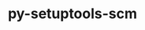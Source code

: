 ---
title: "py-setuptools-scm"
layout: cache
categories: [package, develop-2024-05-12]
meta: {"versions": ["8.0.4"], "compilers": ["apple-clang@=15.0.0", "cce@=15.0.1", "gcc@=10.2.1", "gcc@=11.1.0", "gcc@=11.4.0", "gcc@=7.3.1", "gcc@=7.5.0", "gcc@=9.4.0", "oneapi@=2024.0.0"], "oss": ["amzn2", "centos7", "rhel8", "ubuntu18.04", "ubuntu20.04", "ubuntu22.04", "ventura"], "platforms": ["darwin", "linux"], "targets": ["aarch64", "neoverse_n1", "neoverse_v1", "neoverse_v2", "ppc64le", "x86_64_v3", "zen4"], "stacks": ["aws-isc", "aws-isc-aarch64", "data-vis-sdk", "developer-tools", "developer-tools-manylinux2014", "e4s", "e4s-cray-rhel", "e4s-neoverse-v2", "e4s-neoverse_v1", "e4s-oneapi", "e4s-power", "e4s-rocm-external", "ml-darwin-aarch64-mps", "ml-linux-x86_64-cpu", "ml-linux-x86_64-cuda", "radiuss", "root"], "num_specs": 30, "num_specs_by_stack": {"root": 30, "ml-darwin-aarch64-mps": 2, "aws-isc-aarch64": 2, "aws-isc": 1, "developer-tools-manylinux2014": 1, "e4s-cray-rhel": 1, "radiuss": 3, "developer-tools": 1, "e4s-power": 3, "data-vis-sdk": 2, "e4s-neoverse_v1": 2, "e4s-neoverse-v2": 2, "ml-linux-x86_64-cuda": 3, "ml-linux-x86_64-cpu": 3, "e4s-rocm-external": 1, "e4s": 5, "e4s-oneapi": 2}}
spec_details: [{"hash": "zw4ozm3ejyuhpyrcalqoe77wdbbt6h77", "compiler": "apple-clang@=15.0.0", "versions": ["8.0.4"], "os": "ventura", "platform": "darwin", "target": "aarch64", "variants": ["build_system=python_pip", "+toml"], "stacks": ["root", "ml-darwin-aarch64-mps"], "size": "-", "tarball": "https://binaries.spack.io/develop-2024-05-12/build_cache/darwin-ventura-aarch64/apple-clang-15.0.0/py-setuptools-scm-8.0.4/darwin-ventura-aarch64-apple-clang-15.0.0-py-setuptools-scm-8.0.4-zw4ozm3ejyuhpyrcalqoe77wdbbt6h77.spack"}, {"hash": "cyxwnscj5ygcnhvat3n6xy7w7dqp7a3r", "compiler": "apple-clang@=15.0.0", "versions": ["8.0.4"], "os": "ventura", "platform": "darwin", "target": "aarch64", "variants": ["build_system=python_pip", "+toml"], "stacks": ["root", "ml-darwin-aarch64-mps"], "size": "-", "tarball": "https://binaries.spack.io/develop-2024-05-12/build_cache/darwin-ventura-aarch64/apple-clang-15.0.0/py-setuptools-scm-8.0.4/darwin-ventura-aarch64-apple-clang-15.0.0-py-setuptools-scm-8.0.4-cyxwnscj5ygcnhvat3n6xy7w7dqp7a3r.spack"}, {"hash": "ssyzyen2ynly6fr5qirlqtiki4paktlc", "compiler": "gcc@=7.3.1", "versions": ["8.0.4"], "os": "amzn2", "platform": "linux", "target": "aarch64", "variants": ["build_system=python_pip", "+toml"], "stacks": ["root", "aws-isc-aarch64"], "size": "-", "tarball": "https://binaries.spack.io/develop-2024-05-12/build_cache/linux-amzn2-aarch64/gcc-7.3.1/py-setuptools-scm-8.0.4/linux-amzn2-aarch64-gcc-7.3.1-py-setuptools-scm-8.0.4-ssyzyen2ynly6fr5qirlqtiki4paktlc.spack"}, {"hash": "uy4p25c73owk45t5aouwzmj42npq25kf", "compiler": "gcc@=7.3.1", "versions": ["8.0.4"], "os": "amzn2", "platform": "linux", "target": "neoverse_n1", "variants": ["build_system=python_pip", "+toml"], "stacks": ["root", "aws-isc-aarch64"], "size": "-", "tarball": "https://binaries.spack.io/develop-2024-05-12/build_cache/linux-amzn2-neoverse_n1/gcc-7.3.1/py-setuptools-scm-8.0.4/linux-amzn2-neoverse_n1-gcc-7.3.1-py-setuptools-scm-8.0.4-uy4p25c73owk45t5aouwzmj42npq25kf.spack"}, {"hash": "7nsqohlzjgyyvqopfuo3hnqrolgw5dqz", "compiler": "gcc@=7.3.1", "versions": ["8.0.4"], "os": "amzn2", "platform": "linux", "target": "x86_64_v3", "variants": ["build_system=python_pip", "+toml"], "stacks": ["root", "aws-isc"], "size": "-", "tarball": "https://binaries.spack.io/develop-2024-05-12/build_cache/linux-amzn2-x86_64_v3/gcc-7.3.1/py-setuptools-scm-8.0.4/linux-amzn2-x86_64_v3-gcc-7.3.1-py-setuptools-scm-8.0.4-7nsqohlzjgyyvqopfuo3hnqrolgw5dqz.spack"}, {"hash": "m4dt7twaweetz6fvwl2nw57cufus4rxo", "compiler": "gcc@=10.2.1", "versions": ["8.0.4"], "os": "centos7", "platform": "linux", "target": "x86_64_v3", "variants": ["build_system=python_pip", "+toml"], "stacks": ["root", "developer-tools-manylinux2014"], "size": "-", "tarball": "https://binaries.spack.io/develop-2024-05-12/build_cache/linux-centos7-x86_64_v3/gcc-10.2.1/py-setuptools-scm-8.0.4/linux-centos7-x86_64_v3-gcc-10.2.1-py-setuptools-scm-8.0.4-m4dt7twaweetz6fvwl2nw57cufus4rxo.spack"}, {"hash": "tyt54ezjfxlwlz24s4wd7uuwmwpqi3xi", "compiler": "cce@=15.0.1", "versions": ["8.0.4"], "os": "rhel8", "platform": "linux", "target": "zen4", "variants": ["build_system=python_pip", "+toml"], "stacks": ["e4s-cray-rhel", "root"], "size": "-", "tarball": "https://binaries.spack.io/develop-2024-05-12/build_cache/linux-rhel8-zen4/cce-15.0.1/py-setuptools-scm-8.0.4/linux-rhel8-zen4-cce-15.0.1-py-setuptools-scm-8.0.4-tyt54ezjfxlwlz24s4wd7uuwmwpqi3xi.spack"}, {"hash": "cyoyzwvgencm6lddgaohrt6t4e5fdgqk", "compiler": "gcc@=7.5.0", "versions": ["8.0.4"], "os": "ubuntu18.04", "platform": "linux", "target": "x86_64_v3", "variants": ["build_system=python_pip", "+toml"], "stacks": ["root", "radiuss"], "size": "-", "tarball": "https://binaries.spack.io/develop-2024-05-12/build_cache/linux-ubuntu18.04-x86_64_v3/gcc-7.5.0/py-setuptools-scm-8.0.4/linux-ubuntu18.04-x86_64_v3-gcc-7.5.0-py-setuptools-scm-8.0.4-cyoyzwvgencm6lddgaohrt6t4e5fdgqk.spack"}, {"hash": "6bx4lnli5idiw5n5rfebkklyhdevmxxb", "compiler": "gcc@=7.5.0", "versions": ["8.0.4"], "os": "ubuntu18.04", "platform": "linux", "target": "x86_64_v3", "variants": ["build_system=python_pip", "+toml"], "stacks": ["developer-tools", "root"], "size": "-", "tarball": "https://binaries.spack.io/develop-2024-05-12/build_cache/linux-ubuntu18.04-x86_64_v3/gcc-7.5.0/py-setuptools-scm-8.0.4/linux-ubuntu18.04-x86_64_v3-gcc-7.5.0-py-setuptools-scm-8.0.4-6bx4lnli5idiw5n5rfebkklyhdevmxxb.spack"}, {"hash": "42dvszb4jlg5t2rxqnzbicmyowrfeloa", "compiler": "gcc@=7.5.0", "versions": ["8.0.4"], "os": "ubuntu18.04", "platform": "linux", "target": "x86_64_v3", "variants": ["build_system=python_pip", "+toml"], "stacks": ["root", "radiuss"], "size": "-", "tarball": "https://binaries.spack.io/develop-2024-05-12/build_cache/linux-ubuntu18.04-x86_64_v3/gcc-7.5.0/py-setuptools-scm-8.0.4/linux-ubuntu18.04-x86_64_v3-gcc-7.5.0-py-setuptools-scm-8.0.4-42dvszb4jlg5t2rxqnzbicmyowrfeloa.spack"}, {"hash": "hv4mk6jtncxuluifvu3gqpzr5egeepw6", "compiler": "gcc@=7.5.0", "versions": ["8.0.4"], "os": "ubuntu18.04", "platform": "linux", "target": "x86_64_v3", "variants": ["build_system=python_pip", "+toml"], "stacks": ["root", "radiuss"], "size": "-", "tarball": "https://binaries.spack.io/develop-2024-05-12/build_cache/linux-ubuntu18.04-x86_64_v3/gcc-7.5.0/py-setuptools-scm-8.0.4/linux-ubuntu18.04-x86_64_v3-gcc-7.5.0-py-setuptools-scm-8.0.4-hv4mk6jtncxuluifvu3gqpzr5egeepw6.spack"}, {"hash": "ynsaervjkosk6me4ft2d64jid4yjfxd7", "compiler": "gcc@=9.4.0", "versions": ["8.0.4"], "os": "ubuntu20.04", "platform": "linux", "target": "ppc64le", "variants": ["build_system=python_pip", "+toml"], "stacks": ["e4s-power", "root"], "size": "-", "tarball": "https://binaries.spack.io/develop-2024-05-12/build_cache/linux-ubuntu20.04-ppc64le/gcc-9.4.0/py-setuptools-scm-8.0.4/linux-ubuntu20.04-ppc64le-gcc-9.4.0-py-setuptools-scm-8.0.4-ynsaervjkosk6me4ft2d64jid4yjfxd7.spack"}, {"hash": "n4ehda7tjalmchmko7d6sfbyomq7ns7n", "compiler": "gcc@=9.4.0", "versions": ["8.0.4"], "os": "ubuntu20.04", "platform": "linux", "target": "ppc64le", "variants": ["build_system=python_pip", "+toml"], "stacks": ["e4s-power", "root"], "size": "-", "tarball": "https://binaries.spack.io/develop-2024-05-12/build_cache/linux-ubuntu20.04-ppc64le/gcc-9.4.0/py-setuptools-scm-8.0.4/linux-ubuntu20.04-ppc64le-gcc-9.4.0-py-setuptools-scm-8.0.4-n4ehda7tjalmchmko7d6sfbyomq7ns7n.spack"}, {"hash": "pkjishljywnlmdfyp6bmshkmjrp2b4yj", "compiler": "gcc@=9.4.0", "versions": ["8.0.4"], "os": "ubuntu20.04", "platform": "linux", "target": "ppc64le", "variants": ["build_system=python_pip", "+toml"], "stacks": ["e4s-power", "root"], "size": "-", "tarball": "https://binaries.spack.io/develop-2024-05-12/build_cache/linux-ubuntu20.04-ppc64le/gcc-9.4.0/py-setuptools-scm-8.0.4/linux-ubuntu20.04-ppc64le-gcc-9.4.0-py-setuptools-scm-8.0.4-pkjishljywnlmdfyp6bmshkmjrp2b4yj.spack"}, {"hash": "m6idp5oj4xb7viumz774bnl4zcynpvrk", "compiler": "gcc@=11.1.0", "versions": ["8.0.4"], "os": "ubuntu20.04", "platform": "linux", "target": "x86_64_v3", "variants": ["build_system=python_pip", "+toml"], "stacks": ["root", "data-vis-sdk"], "size": "-", "tarball": "https://binaries.spack.io/develop-2024-05-12/build_cache/linux-ubuntu20.04-x86_64_v3/gcc-11.1.0/py-setuptools-scm-8.0.4/linux-ubuntu20.04-x86_64_v3-gcc-11.1.0-py-setuptools-scm-8.0.4-m6idp5oj4xb7viumz774bnl4zcynpvrk.spack"}, {"hash": "p5fshdq6nosyqudsnmjgmryj2wazsorw", "compiler": "gcc@=11.1.0", "versions": ["8.0.4"], "os": "ubuntu20.04", "platform": "linux", "target": "x86_64_v3", "variants": ["build_system=python_pip", "+toml"], "stacks": ["root", "data-vis-sdk"], "size": "-", "tarball": "https://binaries.spack.io/develop-2024-05-12/build_cache/linux-ubuntu20.04-x86_64_v3/gcc-11.1.0/py-setuptools-scm-8.0.4/linux-ubuntu20.04-x86_64_v3-gcc-11.1.0-py-setuptools-scm-8.0.4-p5fshdq6nosyqudsnmjgmryj2wazsorw.spack"}, {"hash": "4nhwkgutnvjsbe2cavlccpbaf5z6ocq4", "compiler": "gcc@=11.4.0", "versions": ["8.0.4"], "os": "ubuntu22.04", "platform": "linux", "target": "neoverse_v1", "variants": ["build_system=python_pip", "+toml"], "stacks": ["root", "e4s-neoverse_v1"], "size": "-", "tarball": "https://binaries.spack.io/develop-2024-05-12/build_cache/linux-ubuntu22.04-neoverse_v1/gcc-11.4.0/py-setuptools-scm-8.0.4/linux-ubuntu22.04-neoverse_v1-gcc-11.4.0-py-setuptools-scm-8.0.4-4nhwkgutnvjsbe2cavlccpbaf5z6ocq4.spack"}, {"hash": "nird5m7pyagj2xomsgbymdad6xd3ahgj", "compiler": "gcc@=11.4.0", "versions": ["8.0.4"], "os": "ubuntu22.04", "platform": "linux", "target": "neoverse_v1", "variants": ["build_system=python_pip", "+toml"], "stacks": ["root", "e4s-neoverse_v1"], "size": "-", "tarball": "https://binaries.spack.io/develop-2024-05-12/build_cache/linux-ubuntu22.04-neoverse_v1/gcc-11.4.0/py-setuptools-scm-8.0.4/linux-ubuntu22.04-neoverse_v1-gcc-11.4.0-py-setuptools-scm-8.0.4-nird5m7pyagj2xomsgbymdad6xd3ahgj.spack"}, {"hash": "sgzytrsz2uj4wsl4d7f2yy24jo7thcts", "compiler": "gcc@=11.4.0", "versions": ["8.0.4"], "os": "ubuntu22.04", "platform": "linux", "target": "neoverse_v2", "variants": ["build_system=python_pip", "+toml"], "stacks": ["root", "e4s-neoverse-v2"], "size": "-", "tarball": "https://binaries.spack.io/develop-2024-05-12/build_cache/linux-ubuntu22.04-neoverse_v2/gcc-11.4.0/py-setuptools-scm-8.0.4/linux-ubuntu22.04-neoverse_v2-gcc-11.4.0-py-setuptools-scm-8.0.4-sgzytrsz2uj4wsl4d7f2yy24jo7thcts.spack"}, {"hash": "efeg7wmo4lpbxbsg2uuragb63qhkss4e", "compiler": "gcc@=11.4.0", "versions": ["8.0.4"], "os": "ubuntu22.04", "platform": "linux", "target": "neoverse_v2", "variants": ["build_system=python_pip", "+toml"], "stacks": ["root", "e4s-neoverse-v2"], "size": "-", "tarball": "https://binaries.spack.io/develop-2024-05-12/build_cache/linux-ubuntu22.04-neoverse_v2/gcc-11.4.0/py-setuptools-scm-8.0.4/linux-ubuntu22.04-neoverse_v2-gcc-11.4.0-py-setuptools-scm-8.0.4-efeg7wmo4lpbxbsg2uuragb63qhkss4e.spack"}, {"hash": "ehihsqzytn6tqfduu2d2vr6fi2gab6rf", "compiler": "gcc@=11.4.0", "versions": ["8.0.4"], "os": "ubuntu22.04", "platform": "linux", "target": "x86_64_v3", "variants": ["build_system=python_pip", "+toml"], "stacks": ["ml-linux-x86_64-cuda", "root", "ml-linux-x86_64-cpu", "e4s-rocm-external"], "size": "-", "tarball": "https://binaries.spack.io/develop-2024-05-12/build_cache/linux-ubuntu22.04-x86_64_v3/gcc-11.4.0/py-setuptools-scm-8.0.4/linux-ubuntu22.04-x86_64_v3-gcc-11.4.0-py-setuptools-scm-8.0.4-ehihsqzytn6tqfduu2d2vr6fi2gab6rf.spack"}, {"hash": "m4ranxpl2wm4ftcq4dcqx2go3cmadlwp", "compiler": "gcc@=11.4.0", "versions": ["8.0.4"], "os": "ubuntu22.04", "platform": "linux", "target": "x86_64_v3", "variants": ["build_system=python_pip", "+toml"], "stacks": ["root", "e4s"], "size": "-", "tarball": "https://binaries.spack.io/develop-2024-05-12/build_cache/linux-ubuntu22.04-x86_64_v3/gcc-11.4.0/py-setuptools-scm-8.0.4/linux-ubuntu22.04-x86_64_v3-gcc-11.4.0-py-setuptools-scm-8.0.4-m4ranxpl2wm4ftcq4dcqx2go3cmadlwp.spack"}, {"hash": "d6ckoymcx3ftglkae4so7jnj6ogrsgxm", "compiler": "gcc@=11.4.0", "versions": ["8.0.4"], "os": "ubuntu22.04", "platform": "linux", "target": "x86_64_v3", "variants": ["build_system=python_pip", "+toml"], "stacks": ["root", "e4s"], "size": "-", "tarball": "https://binaries.spack.io/develop-2024-05-12/build_cache/linux-ubuntu22.04-x86_64_v3/gcc-11.4.0/py-setuptools-scm-8.0.4/linux-ubuntu22.04-x86_64_v3-gcc-11.4.0-py-setuptools-scm-8.0.4-d6ckoymcx3ftglkae4so7jnj6ogrsgxm.spack"}, {"hash": "lt6hid3t2m74le2lv2lrgp4aln7kbph6", "compiler": "gcc@=11.4.0", "versions": ["8.0.4"], "os": "ubuntu22.04", "platform": "linux", "target": "x86_64_v3", "variants": ["build_system=python_pip", "+toml"], "stacks": ["root", "e4s"], "size": "-", "tarball": "https://binaries.spack.io/develop-2024-05-12/build_cache/linux-ubuntu22.04-x86_64_v3/gcc-11.4.0/py-setuptools-scm-8.0.4/linux-ubuntu22.04-x86_64_v3-gcc-11.4.0-py-setuptools-scm-8.0.4-lt6hid3t2m74le2lv2lrgp4aln7kbph6.spack"}, {"hash": "qgbr7lwelhe2wrtke7y5jv7z7e2s2t6l", "compiler": "gcc@=11.4.0", "versions": ["8.0.4"], "os": "ubuntu22.04", "platform": "linux", "target": "x86_64_v3", "variants": ["build_system=python_pip", "+toml"], "stacks": ["root", "e4s"], "size": "-", "tarball": "https://binaries.spack.io/develop-2024-05-12/build_cache/linux-ubuntu22.04-x86_64_v3/gcc-11.4.0/py-setuptools-scm-8.0.4/linux-ubuntu22.04-x86_64_v3-gcc-11.4.0-py-setuptools-scm-8.0.4-qgbr7lwelhe2wrtke7y5jv7z7e2s2t6l.spack"}, {"hash": "xwvgy2sjbyh5xkoip7gdm3suo4ibterq", "compiler": "gcc@=11.4.0", "versions": ["8.0.4"], "os": "ubuntu22.04", "platform": "linux", "target": "x86_64_v3", "variants": ["build_system=python_pip", "+toml"], "stacks": ["root", "e4s"], "size": "-", "tarball": "https://binaries.spack.io/develop-2024-05-12/build_cache/linux-ubuntu22.04-x86_64_v3/gcc-11.4.0/py-setuptools-scm-8.0.4/linux-ubuntu22.04-x86_64_v3-gcc-11.4.0-py-setuptools-scm-8.0.4-xwvgy2sjbyh5xkoip7gdm3suo4ibterq.spack"}, {"hash": "e7knvxdarsvoklsups6o4qn42kazk7wf", "compiler": "gcc@=11.4.0", "versions": ["8.0.4"], "os": "ubuntu22.04", "platform": "linux", "target": "x86_64_v3", "variants": ["build_system=python_pip", "+toml"], "stacks": ["root", "ml-linux-x86_64-cpu", "ml-linux-x86_64-cuda"], "size": "-", "tarball": "https://binaries.spack.io/develop-2024-05-12/build_cache/linux-ubuntu22.04-x86_64_v3/gcc-11.4.0/py-setuptools-scm-8.0.4/linux-ubuntu22.04-x86_64_v3-gcc-11.4.0-py-setuptools-scm-8.0.4-e7knvxdarsvoklsups6o4qn42kazk7wf.spack"}, {"hash": "ta7mavnybnf7oqtfnzzzyeldx26htndw", "compiler": "gcc@=11.4.0", "versions": ["8.0.4"], "os": "ubuntu22.04", "platform": "linux", "target": "x86_64_v3", "variants": ["build_system=python_pip", "+toml"], "stacks": ["root", "ml-linux-x86_64-cpu", "ml-linux-x86_64-cuda"], "size": "-", "tarball": "https://binaries.spack.io/develop-2024-05-12/build_cache/linux-ubuntu22.04-x86_64_v3/gcc-11.4.0/py-setuptools-scm-8.0.4/linux-ubuntu22.04-x86_64_v3-gcc-11.4.0-py-setuptools-scm-8.0.4-ta7mavnybnf7oqtfnzzzyeldx26htndw.spack"}, {"hash": "mnpvcgfbf3jr5sqzdkb65zjzpmsg3hkj", "compiler": "oneapi@=2024.0.0", "versions": ["8.0.4"], "os": "ubuntu22.04", "platform": "linux", "target": "x86_64_v3", "variants": ["build_system=python_pip", "+toml"], "stacks": ["root", "e4s-oneapi"], "size": "-", "tarball": "https://binaries.spack.io/develop-2024-05-12/build_cache/linux-ubuntu22.04-x86_64_v3/oneapi-2024.0.0/py-setuptools-scm-8.0.4/linux-ubuntu22.04-x86_64_v3-oneapi-2024.0.0-py-setuptools-scm-8.0.4-mnpvcgfbf3jr5sqzdkb65zjzpmsg3hkj.spack"}, {"hash": "lpndeg4qtpdvgb5i7zfxw3rdo5daiboq", "compiler": "oneapi@=2024.0.0", "versions": ["8.0.4"], "os": "ubuntu22.04", "platform": "linux", "target": "x86_64_v3", "variants": ["build_system=python_pip", "+toml"], "stacks": ["root", "e4s-oneapi"], "size": "-", "tarball": "https://binaries.spack.io/develop-2024-05-12/build_cache/linux-ubuntu22.04-x86_64_v3/oneapi-2024.0.0/py-setuptools-scm-8.0.4/linux-ubuntu22.04-x86_64_v3-oneapi-2024.0.0-py-setuptools-scm-8.0.4-lpndeg4qtpdvgb5i7zfxw3rdo5daiboq.spack"}]
---